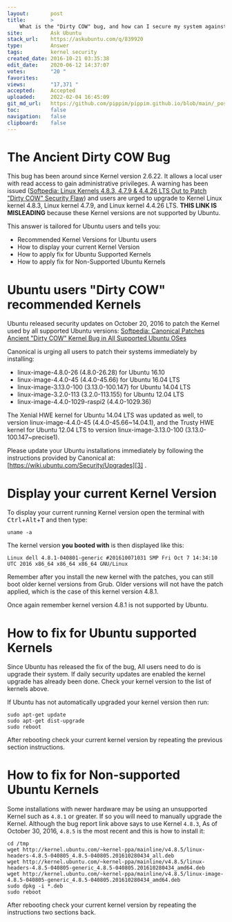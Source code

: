 ```yaml
---
layout:       post
title:        >
    What is the "Dirty COW" bug, and how can I secure my system against it?
site:         Ask Ubuntu
stack_url:    https://askubuntu.com/q/839920
type:         Answer
tags:         kernel security
created_date: 2016-10-21 03:35:38
edit_date:    2020-06-12 14:37:07
votes:        "20 "
favorites:    
views:        "17,371 "
accepted:     Accepted
uploaded:     2022-02-04 16:45:09
git_md_url:   https://github.com/pippim/pippim.github.io/blob/main/_posts/2016/2016-10-21-What-is-the-_Dirty-COW_-bug_-and-how-can-I-secure-my-system-against-it_.md
toc:          false
navigation:   false
clipboard:    false
---
```


# The Ancient Dirty COW Bug

This bug has been around since Kernel version 2.6.22. It allows a local user with read access to gain administrative privileges. A warning has been issued ([Softpedia: Linux Kernels 4.8.3, 4.7.9 & 4.4.26 LTS Out to Patch "Dirty COW" Security Flaw][1]) and users are urged to upgrade to Kernel Linux kernel 4.8.3, Linux kernel 4.7.9, and Linux kernel 4.4.26 LTS. **THIS LINK IS MISLEADING** because these Kernel versions are not supported by Ubuntu.

This answer is tailored for Ubuntu users and tells you:

 - Recommended Kernel Versions for Ubuntu users
 - How to display your current Kernel Version
 - How to apply fix for Ubuntu Supported Kernels
 - How to apply fix for Non-Supported Ubuntu Kernels

# Ubuntu users "Dirty COW" recommended Kernels

Ubuntu released security updates on October 20, 2016 to patch the Kernel used by all supported Ubuntu versions: [Softpedia: Canonical Patches Ancient "Dirty COW" Kernel Bug in All Supported Ubuntu OSes][2]

Canonical is urging all users to patch their systems immediately by installing:

 - linux-image-4.8.0-26 (4.8.0-26.28) for Ubuntu 16.10
 - linux-image-4.4.0-45 (4.4.0-45.66) for Ubuntu 16.04 LTS
 - linux-image-3.13.0-100 (3.13.0-100.147) for Ubuntu 14.04 LTS
 - linux-image-3.2.0-113 (3.2.0-113.155) for Ubuntu 12.04 LTS
 - linux-image-4.4.0-1029-raspi2 (4.4.0-1029.36)

The Xenial HWE kernel for Ubuntu 14.04 LTS was updated as well, to version linux-image-4.4.0-45 (4.4.0-45.66~14.04.1), and the Trusty HWE kernel for Ubuntu 12.04 LTS to version linux-image-3.13.0-100 (3.13.0-100.147~precise1). 

Please update your Ubuntu installations immediately by following the instructions provided by Canonical at: [https://wiki.ubuntu.com/Security/Upgrades][3] .

# Display your current Kernel Version

To display your current running Kernel version open the terminal with <kbd>Ctrl</kbd>+<kbd>Alt</kbd>+<kbd>T</kbd> and then type:

``` 
uname -a
```

The kernel version **you booted with** is then displayed like this:

``` 
Linux dell 4.8.1-040801-generic #201610071031 SMP Fri Oct 7 14:34:10 UTC 2016 x86_64 x86_64 x86_64 GNU/Linux
```

Remember after you install the new kernel with the patches, you can still boot older kernel versions from Grub. Older versions will not have the patch applied, which is the case of this kernel version 4.8.1.

Once again remember kernel version 4.8.1 is not supported by Ubuntu.

  [1]: http://news.softpedia.com/news/linux-kernels-4-8-3-4-7-9-4-4-26-lts-out-to-patch-dirty-cow-security-flaw-509495.shtml
  [2]: http://news.softpedia.com/news/canonical-patches-ancient-dirty-cow-kernel-bug-in-all-supported-ubuntu-oses-509507.shtml
  [3]: https://wiki.ubuntu.com/Security/Upgrades

# How to fix for Ubuntu supported Kernels

Since Ubuntu has released the fix of the bug, All users need to do is upgrade their system. If daily security updates are enabled the kernel upgrade has already been done. Check your kernel version to the list of kernels above. 

If Ubuntu has not automatically upgraded your kernel version then run:

``` 
sudo apt-get update
sudo apt-get dist-upgrade
sudo reboot
```

After rebooting check your current kernel version by repeating the previous section instructions.

# How to fix for Non-supported Ubuntu Kernels

Some installations with newer hardware may be using an unsupported Kernel such as `4.8.1` or greater. If so you will need to manually upgrade the Kernel. Although the bug report link above says to use Kernel `4.8.3`, As of October 30, 2016, `4.8.5` is the most recent and this is how to install it:

``` 
cd /tmp
wget http://kernel.ubuntu.com/~kernel-ppa/mainline/v4.8.5/linux-headers-4.8.5-040805_4.8.5-040805.201610280434_all.deb
wget http://kernel.ubuntu.com/~kernel-ppa/mainline/v4.8.5/linux-headers-4.8.5-040805-generic_4.8.5-040805.201610280434_amd64.deb
wget http://kernel.ubuntu.com/~kernel-ppa/mainline/v4.8.5/linux-image-4.8.5-040805-generic_4.8.5-040805.201610280434_amd64.deb
sudo dpkg -i *.deb
sudo reboot
```

After rebooting check your current kernel version by repeating the instructions two sections back.
